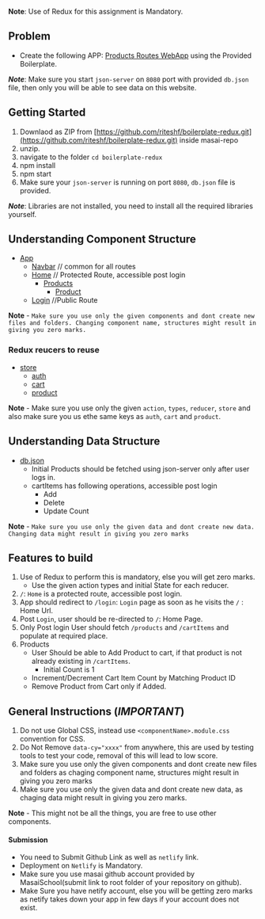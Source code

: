 **Note**: Use of Redux for this assignment is Mandatory.

## Problem

- Create the following APP: [Products Routes WebApp](https://rct-101-e4.netlify.app) using the Provided Boilerplate.

**_Note_**: Make sure you start `json-server` on `8080` port with provided `db.json` file, then only you will be able to see data on this website.

## Getting Started

1. Downlaod as ZIP from [https://github.com/riteshf/boilerplate-redux.git](https://github.com/riteshf/boilerplate-redux.git) inside masai-repo
2. unzip.
3. navigate to the folder `cd boilerplate-redux`
4. npm install
5. npm start
6. Make sure your `json-server` is running on port `8080`, `db.json` file is provided.

**_Note_**: Libraries are not installed, you need to install all the required libraries yourself.

## Understanding Component Structure

- [App](./src/App.js)
  - [Navbar](./src/components/Navbar/Navbar.jsx) // common for all routes
  - [Home](./src/pages/Home.jsx) // Protected Route, accessible post login
    - [Products](./src/components/Products/Products.jsx)
      - [Product](./src/components/Products/Product/Product.jsx)
  - [Login](./src/pages/Login.jsx) //Public Route

**Note** - `Make sure you use only the given components and dont create new files and folders. Changing component name, structures might result in giving you zero marks.`

### Redux reucers to reuse

- [store](./src/store/store.js)
  - [auth](./src/store/auth/auth.reducer.js)
  - [cart](./src/store/cart/cart.reducer.js)
  - [product](./src/store/product/product.reducer.js)

**Note** - Make sure you use only the given `action`, `types`, `reducer`, `store` and also make sure you us ethe same keys as `auth`, `cart` and `product`.

## Understanding Data Structure

- [db.json](./db.json)
  - Initial Products should be fetched using json-server only after user logs in.
  - cartItems has following operations, accessible post login
    - Add
    - Delete
    - Update Count

**Note** - `Make sure you use only the given data and dont create new data. Changing data might result in giving you zero marks`

## Features to build

1. Use of Redux to perform this is mandatory, else you will get zero marks.
   - Use the given action types and initial State for each reducer.
2. `/`: `Home` is a protected route, accessible post login.
3. App should redirect to `/login`: `Login` page as soon as he visits the `/` : Home Url.
4. Post `Login`, user should be re-directed to `/`: Home Page.
5. Only Post login User should fetch `/products` and `/cartItems` and populate at required place.
6. Products
   - User Should be able to Add Product to cart, if that product is not already existing in `/cartItems`.
     - Initial Count is 1
   - Increment/Decrement Cart Item Count by Matching Product ID
   - Remove Product from Cart only if Added.

## General Instructions (**_IMPORTANT_**)

1. Do not use Global CSS, instead use `<componentName>.module.css` convention for CSS.
2. Do Not Remove `data-cy="xxxx"` from anywhere, this are used by testing tools to test your code, removal of this will lead to low score.
3. Make sure you use only the given components and dont create new files and folders as chaging component name, structures might result in giving you zero marks
4. Make sure you use only the given data and dont create new data, as chaging data might result in giving you zero marks.

**Note** - This might not be all the things, you are free to use other components.

#### Submission

- You need to Submit Github Link as well as `netlify` link.
- Deployment on `Netlify` is Mandatory.
- Make sure you use masai github account provided by MasaiSchool(submit link to root folder of your repository on github).
- Make Sure you have netify account, else you will be getting zero marks as netify takes down your app in few days if your account does not exist.
